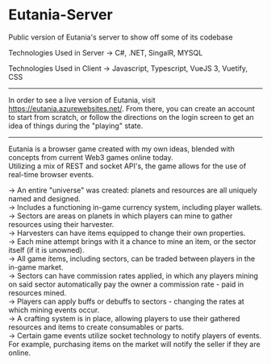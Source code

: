 # Eutania-Server
Public version of Eutania's server to show off some of its codebase  

Technologies Used in Server
-> C#, .NET, SingalR, MYSQL

Technologies Used in Client
-> Javascript, Typescript, VueJS 3, Vuetify, CSS


  
*******   
In order to see a live version of Eutania, visit https://eutania.azurewebsites.net/.  From there, you can create an account to 
start from scratch, or follow the directions on the login screen to get an idea of things during the "playing" state.  
*******  
  
Eutania is a browser game created with my own ideas, blended with concepts from current Web3 games online today.  
Utilizing a mix of REST and socket API's, the game allows for the use of real-time browser events.  
  
-> An entire "universe" was created: planets and resources are all uniquely named and designed.  
-> Includes a functioning in-game currency system, including player wallets.  
-> Sectors are areas on planets in which players can mine to gather resources using their harvester.  
-> Harvesters can have items equipped to change their own properties.  
-> Each mine attempt brings with it a chance to mine an item, or the sector itself (if it is unowned).  
-> All game items, including sectors, can be traded between players in the in-game market.  
-> Sectors can have commission rates applied, in which any players mining on said sector automatically pay the owner
a commission rate - paid in resources mined.  
-> Players can apply buffs or debuffs to sectors - changing the rates at which mining events occur.  
-> A crafting system is in place, allowing players to use their gathered resources and items to create consumables or parts.  
-> Certain game events utilize socket technology to notify players of events.  For example, purchasing items on the market will
notify the seller if they are online.
